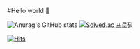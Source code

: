 #Hello world 👋

![Anurag's GitHub stats](https://github-readme-stats.vercel.app/api?username=ErrorOrError404&show_icons=true&card_width=200px&theme=github_dark)
[![Solved.ac
프로필](http://mazassumnida.wtf/api/generate_badge?boj=pjoon0404)](https://solved.ac/pjoon0404)

[![Hits](https://hits.seeyoufarm.com/api/count/incr/badge.svg?url=https%3A%2F%2Fgithub.com%2FErrorOrError404&count_bg=%232B95DB&title_bg=%237174BE&icon=&icon_color=%23FFFFFF&title=hits&edge_flat=false)](https://hits.seeyoufarm.com)
<!--
**ErrorOrError404/ErrorOrError404** is a ✨ _special_ ✨ repository because its `README.md` (this file) appears on your GitHub profile.

Here are some ideas to get you started:

- 🔭 I’m currently working on ...
- 🌱 I’m currently learning ...
- 👯 I’m looking to collaborate on ...
- 🤔 I’m looking for help with ...
- 💬 Ask me about ...
- 📫 How to reach me: ...
- 😄 Pronouns: ...
- ⚡ Fun fact: ...
-->
